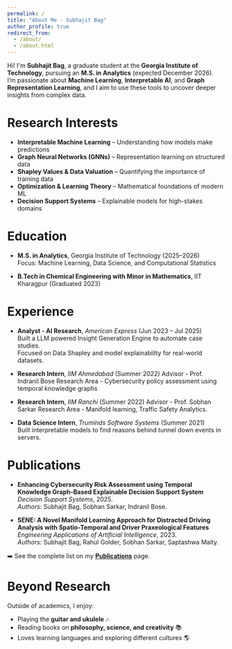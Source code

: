 ```yaml
---
permalink: /
title: "About Me - Subhajit Bag"
author_profile: true
redirect_from: 
  - /about/
  - /about.html
---
```


Hi! I'm **Subhajit Bag**, a graduate student at the **Georgia Institute of Technology**, pursuing an **M.S. in Analytics** (expected December 2026).  
I’m passionate about **Machine Learning**, **Interpretable AI**, and **Graph Representation Learning**, and I aim to use these tools to uncover deeper insights from complex data.

Research Interests
===

- **Interpretable Machine Learning** – Understanding how models make predictions  
- **Graph Neural Networks (GNNs)** – Representation learning on structured data  
- **Shapley Values & Data Valuation** – Quantifying the importance of training data  
- **Optimization & Learning Theory** – Mathematical foundations of modern ML  
- **Decision Support Systems** – Explainable models for high-stakes domains

Education
===

- **M.S. in Analytics**, Georgia Institute of Technology (2025–2026)  
  Focus: Machine Learning, Data Science, and Computational Statistics  

- **B.Tech in Chemical Engineering with Minor in Mathematics**, IIT Kharagpur (Graduated 2023)

Experience
===

- **Analyst - AI Research**, *American Express* (Jun 2023 – Jul 2025)  
  Built a LLM powered Insight Generation Engine to automate case studies.  
  Focused on Data Shapley and model explainability for real-world datasets.

- **Research Intern**, *IIM Ahmedabad* (Summer 2022)
  Advisor - Prof. Indranil Bose
  Research Area - Cybersecurity policy assessment using temporal knowledge graphs

- **Research Intern**, *IIM Ranchi* (Summer 2022)
  Advisor - Prof. Sobhan Sarkar
  Research Area - Manifold learning, Traffic Safety Analytics.

- **Data Science Intern**, *Truminds Software Systems* (Summer 2021)  
  Built interpretable models to find reasons behind tunnel down events in servers.

Publications
===
- **Enhancing Cybersecurity Risk Assessment using Temporal Knowledge Graph-Based Explainable Decision Support System**  
  *Decision Support Systems*, 2025.  
  *Authors:* Subhajit Bag, Sobhan Sarkar, Indranil Bose.  

- **SENE: A Novel Manifold Learning Approach for Distracted Driving Analysis with Spatio-Temporal and Driver Praxeological Features**  
  *Engineering Applications of Artificial Intelligence*, 2023.  
  *Authors:* Subhajit Bag, Rahul Golder, Sobhan Sarkar, Saptashwa Maity.  

➡️ See the complete list on my [**Publications**](/publications/) page.

Beyond Research
===
Outside of academics, I enjoy:
- Playing the **guitar and ukulele** 🎶  
- Reading books on **philosophy, science, and creativity** 📚  
- Loves learning languages and exploring different cultures 🌎 

